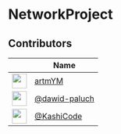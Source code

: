 # NetworkProject

## Contributors

|  | Name | 
| - | ---- | 
| <img src="https://avatars.githubusercontent.com/u/106036318?v=4" width="30"> | [artmYM](https://github.com/artmYM) | 
| <img src="https://avatars.githubusercontent.com/u/183641468?v=4" width="30"> | [@dawid-paluch](https://github.com/dawid-paluch) | 
| <img src="https://avatars.githubusercontent.com/u/114569841?v=4" width="30"> | [@KashiCode](https://github.com/KashiCode) | 
